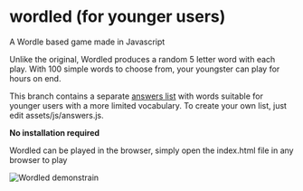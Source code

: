# wordled (for younger users)
A Wordle based game made in Javascript

Unlike the original, Wordled produces a random 5 letter word with
each play. With 100 simple words to choose from, your youngster can
play for hours on end.

This branch contains a separate [answers list](assets/js/answers.js)
with words suitable for younger users with a more limited vocabulary.
To create your own list, just edit assets/js/answers.js.

**No installation required**

Wordled can be played in the browser, simply open the index.html file in any browser to play

![Wordled demonstrain](https://res.cloudinary.com/practicaldev/image/fetch/s--237ONCoC--/c_limit%2Cf_auto%2Cfl_progressive%2Cq_auto%2Cw_880/https://dev-to-uploads.s3.amazonaws.com/uploads/articles/uo600vi9hsj8o52a80pl.png)
